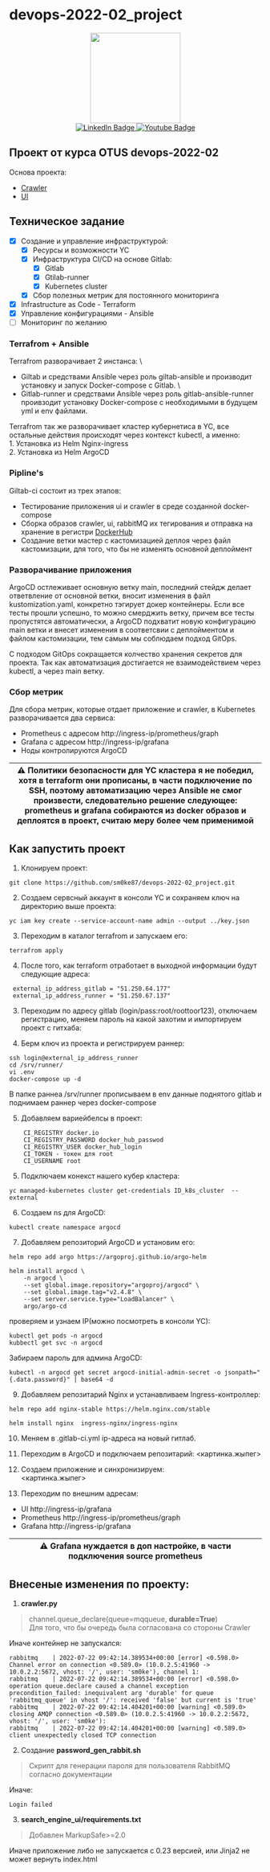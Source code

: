 # devops-2022-02_project

<div id="header" align="center">
  <img src="https://media.giphy.com/media/5eLDrEaRGHegx2FeF2/giphy.gif" width="180"/>
</div>
<div id="badge" align="center">
  <a href="https://www.linkedin.com/in/%D1%81%D0%B5%D1%80%D0%B3%D0%B5%D0%B9-%D0%B0%D0%BB%D0%B8%D0%BC%D0%BE%D0%B2-a4522568/">
  <img src="https://img.shields.io/badge/LinkedIn-blue?style=for-the-badge&logo=linkedin&logoColor=white" alt="LinkedIn Badge"/>
  </a>
  <a href="https://spb.hh.ru/resume/b509aa89ff01dcae2a0039ed1f55716850524a">
  <img src="https://img.shields.io/badge/HH.RU-red?style=for-the-badge" alt="Youtube Badge"/>
  <a>
</div>

## Проект от курса OTUS devops-2022-02
Основа проекта:
* [Crawler](https://github.com/express42/search_engine_crawler "Crawler")
* [UI](https://github.com/express42/search_engine_ui "UI")

## Техническое задание

- [x] Создание и управление инфраструктурой:
    - [x] Ресурсы и возможности YC
    - [x] Инфраструктура CI/CD на основе Gitlab:
        - [x] Gitlab
        - [x] Gtilab-runner
        - [x] Kubernetes сluster 
    - [x] Сбор полезных метрик для постоянного мониторинга

- [x] Infrastructure as Code - Terraform
- [x] Управление конфигурациями - Ansible
- [ ] Мониторинг по желанию

### Terrafrom + Ansible
Terrafrom разворачивает 2 инстанса: \
  * Giltab и средствами Ansible через роль giltab-ansible и производит установку и запуск Docker-compose c Gitlab. \
  * Gitlab-runner и средствами Ansible через роль 
    gitlab-ansible-runner проивзодит установку Docker-compose с необходимыми в будущем yml и env файлами.

Terrafrom так же разворачивает кластер кубернетиса в YC, все остальные действия происходят через контекст kubectl, а именно: \
    1. Установка из Helm Nginx-ingress \
    2. Установка из Helm ArgoCD

### Pipline's
Giltab-ci состоит из трех этапов:
* Тестирование приложения ui и crawler в среде созданной docker-compose
* Сборка образов crawler, ui, rabbitMQ их тегирования и отправка на хранение в регистри [DockerHub](https://hub.docker.com/u/sm0ke87 "DockerHub by sm0ke87")
* Создание ветки мастер с кастомизацией деплоя через файл кастомизации, для того, что бы не изменять основной деплоймент

### Разворачивание приложения
ArgoCD остлеживает основную ветку main, последний стейдж делает ответвление от основной ветки, вносит изменения в файл kustomization.yaml, конкретно тэгирует докер контейнеры. Если все тесты прошли успешно, то можно смерджить ветку, причем все тесты пропустятся автоматически, а ArgoCD подхватит новую конфигурацию main ветки и внесет изменения в соответсвии с деплойментом и файлом кастомизации, тем самым мы соблюдаем подход GitOps.

С подходом GitOps сокращается колчество хранения секретов для проекта. Так как автоматизация достигается не взаимодействием через kubectl, а через main ветку.

### Сбор метрик
Для сбора метрик, которые отдает приложение и crawler, в Kubernetes разворачивается два сервиса:

* Prometheus c адресом http://ingress-ip/prometheus/graph
* Grafana с адресом http://ingress-ip/grafana
* Ноды контролируются ArgoCD

|:warning: Политики безопасности для YC кластера я не победил, хотя в terraform они прописаны, в части подключение по SSH, поэтому автоматизацию через Ansible не смог произвести, следовательно решение следующее: prometheus и grafana собираются из docker образов и деплоятся в проект, считаю меру более чем применимой|
| --- |

## Как запустить проект
1) Клонируем проект:
```
git clone https://github.com/sm0ke87/devops-2022-02_project.git
``` 
2) Создаем сервсный аккаунт в консоли YC и сохраняем ключ на директорию выше проекта:
```
yc iam key create --service-account-name admin --output ../key.json
```
3) Переходим в каталог terrafrom и запускаем его:
```
terrafrom apply
```
4) После того, как terraform отработает в выходной информации будут следующие адреса:
```
 external_ip_address_gitlab = "51.250.64.177"
 external_ip_address_runner = "51.250.67.137"
```

3) Переходим по адресу gitlab (login/pass:root/roottoor123), отключаем регистрацию, меняем пароль на какой захотим и импортируем проект с гитхаба:

4) Берм ключ из проекта и регистрируем раннер:
```
ssh login@external_ip_address_runner
cd /srv/runner/
vi .env
docker-compose up -d
```
В папке раннеа /srv/runner прописываем в env данные поднятого gitlab и поднимаем раннер через docker-compose

5) Добавляем вариейбелсы в проект:
```
    CI_REGISTRY docker.io
    CI_REGISTRY_PASSWORD docker_hub_passwod
    CI_REGISTRY_USER docker_hub_login
    CI_TOKEN - токен для root
    CI_USERNAME root
```
5) Подключаем конекст нашего кубер кластера:
```
yc managed-kubernetes cluster get-credentials ID_k8s_cluster  --external
```
6) Создаем ns для ArgoCD: 
```
kubectl create namespace argocd
```
7) Добавляем репозиторий ArgoCD и установим его: 
```
helm repo add argo https://argoproj.github.io/argo-helm

helm install argocd \
	-n argocd \
	--set global.image.repository="argoproj/argocd" \
	--set global.image.tag="v2.4.8" \
	--set server.service.type="LoadBalancer" \
	argo/argo-cd
```

проверяем и узнаем IP(можно посмотреть в консоли YC):

```
kubectl get pods -n argocd
kubbectl get svc -n argocd
```

Забираем пароль для админа ArgoCD:
```
kubectl -n argocd get secret argocd-initial-admin-secret -o jsonpath="{.data.password}" | base64 -d
```

9) Добавляем репозитарий Nginx и устанавливаем Ingress-контроллер:
```
helm repo add nginx-stable https://helm.nginx.com/stable

helm install nginx  ingress-nginx/ingress-nginx
```

10) Меняем в .gitlab-ci.yml ip-адреса на новый гитлаб.

11) Переходим в ArgoCD и подключаем репозитарий:
<картинка.жыпег>

12) Создаем приложение и синхронизируем: \
<картинка.жыпег>

13) Переходим по внешним адресам:
* UI  http://ingress-ip/grafana
* Prometheus http://ingress-ip/prometheus/graph
* Grafana  http://ingress-ip/grafana

|:warning: Grafana нуждается в доп настройке, в части подключения source prometheus|
| --- |

## Внесеные изменения по проекту:
1. **crawler.py** 
> channel.queue_declare(queue=mqqueue, **durable=True**) \
Для того, что бы очередь была согласована со стороны Crawler

Иначе контейнер не запускался:
```service-acc
rabbitmq    | 2022-07-22 09:42:14.389534+00:00 [error] <0.598.0> Channel error on connection <0.589.0> (10.0.2.5:41960 -> 10.0.2.2:5672, vhost: '/', user: 'sm0ke'), channel 1:
rabbitmq    | 2022-07-22 09:42:14.389534+00:00 [error] <0.598.0> operation queue.declare caused a channel exception precondition_failed: inequivalent arg 'durable' for queue 'rabbitmq_queue' in vhost '/': received 'false' but current is 'true'
rabbitmq    | 2022-07-22 09:42:14.404201+00:00 [warning] <0.589.0> closing AMQP connection <0.589.0> (10.0.2.5:41960 -> 10.0.2.2:5672, vhost: '/', user: 'sm0ke'):
rabbitmq    | 2022-07-22 09:42:14.404201+00:00 [warning] <0.589.0> client unexpectedly closed TCP connection
```
2. Создание **password_gen_rabbit.sh**
> Скрипт для генерации пароля для пользователя RabbitMQ согласно документации

Иначе:
```
Login failed
```
3. **search_engine_ui/requirements.txt**
> Добавлен MarkupSafe>=2.0

Иначе приложение либо не запускается с 0.23 версией, или Jinja2 не может вернуть index.html

